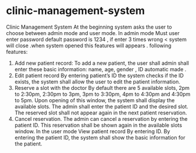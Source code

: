 # clinic-management-system
Clinic Management System
At the beginning system asks the user to choose between admin mode and user mode.
In admin mode
Must user enter password default password is 1234 , if enter 3 times wrong < system will
close .when system opened this features will appears .
following features:
1. Add new patient record:
To add a new patient, the user shall admin shall enter these basic information: name, age,
gender , ID automatic made .
2. Edit patient record
By entering patient’s ID the system checks if the ID exists, the system shall allow the user
to edit the patient information.
3. Reserve a slot with the doctor
By default there are 5 available slots, 2pm to 2:30pm, 2:30pm to 3pm, 3pm to 3:30pm,
4pm to 4:30pm and 4:30pm to 5pm. Upon opening of this window, the system shall display
the available slots. The admin shall enter the patient ID and the desired slot. The reserved
slot shall not appear again in the next patient reservation.
4. Cancel reservation.
The admin can cancel a reservation by entering the patient ID. This reservation shall be
shown again in the available slots window.
In the user mode
View patient record By entering ID.
By entering the patient ID, the system shall show the basic information for the patient. 
